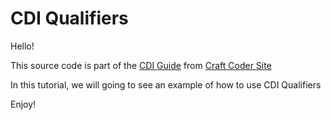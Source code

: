 # CDI Qualifiers

Hello! 

This source code is part of the [CDI Guide](http://craft-coder.com/cdi-produces-annotation-java-tutorial/?utm_source=github&utm_medium=cdi-produces&utm_term=cdi) from [Craft Coder Site](http://craft-coder.com/?utm_source=github&utm_medium=cdi-produces&utm_term=cdi)

In this tutorial, we will going to see an example of how to use CDI Qualifiers

Enjoy!
